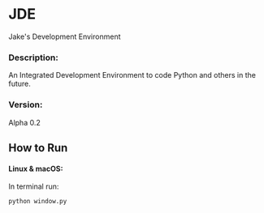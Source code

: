 # JDE
Jake's Development Environment

### Description:
An Integrated Development Environment to code Python and others in the future.

### Version:
Alpha 0.2

## How to Run
#### Linux & macOS:
In terminal run:
```
python window.py
```

